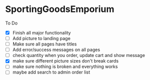 # SportingGoodsEmporium

To Do
- [x] Finish all major functionality
- [ ] Add picture to landing page
- [ ] Make sure all pages have titles
- [ ] Add error/success messages on all pages
- [ ] check quantity when you order, update cart and show message
- [x] make sure different picture sizes don't break cards
- [ ] make sure nothing is broken and everything works
- [ ] maybe add search to admin order list
